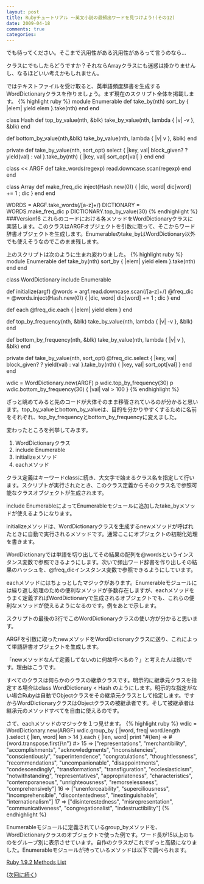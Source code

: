 ```yaml
---
layout: post
title: Rubyチュートリアル ～英文小説の最頻出ワードを見つけよう!(その12)
date: 2009-04-18
comments: true
categories:
---
```


でも待ってください。そこまで汎用性がある汎用性があるって言うのなら...

クラスにでもしたらどうですか？それならArrayクラスにも迷惑は掛かりませんし、なるほどいい考えかもしれません。

ではテキストファイルを受け取ると、英単語頻度辞書を生成するWordDictionaryクラスを作りましょう。まず現在のスクリプト全体を掲載します。
{% highlight ruby %}
 module Enumerable
   def take_by(nth)
     sort_by { |elem| yield elem }.take(nth)
   end
 end
 
 class Hash
   def top_by_value(nth, &blk)
     take_by_value(nth, lambda { |v| -v }, &blk)
   end
 
   def bottom_by_value(nth,&blk)
     take_by_value(nth, lambda { |v| v }, &blk)
   end
 
   private
   def take_by_value(nth, sort_opt)
     select { |key, val| block_given? ? yield(val) : val }.take_by(nth) { |key, val| sort_opt[val] }
   end
 end
 
 class << ARGF
   def take_words(regexp)
     read.downcase.scan(regexp)
   end
 end
 
 class Array
   def make_freq_dic
     inject(Hash.new(0)) { |dic, word| dic[word] += 1 ; dic }
   end
 end
 
 WORDS = ARGF.take_words(/[a-z]+/)
 DICTIONARY = WORDS.make_freq_dic
 p DICTIONARY.top_by_value(30)
{% endhighlight %}
###Version16
これらのコードにおける各メソッドをWordDictionaryクラスに実装します。このクラスはARGFオブジェクトを引数に取って、そこからワード辞書オブジェクトを生成します。Enumerableのtake_byはWordDictionary以外でも使えそうなのでこのまま残します。

上のスクリプトは次のように生まれ変わりました。
{% highlight ruby %}
 module Enumerable
   def take_by(nth)
     sort_by { |elem| yield elem }.take(nth)
   end
 end
 
 class WordDictionary
   include Enumerable
 
   def initialize(argf)
     @words = argf.read.downcase.scan(/[a-z]+/)
     @freq_dic = @words.inject(Hash.new(0)) { |dic, word| dic[word] += 1 ; dic }
   end
 
   def each
     @freq_dic.each { |elem| yield elem }
   end
 
   def top_by_frequency(nth, &blk)
     take_by_value(nth, lambda { |v| -v }, &blk)
   end
 
   def bottom_by_frequency(nth, &blk)
     take_by_value(nth, lambda { |v| v }, &blk)
   end
 
   private
   def take_by_value(nth, sort_opt)
     @freq_dic.select { |key, val| block_given? ? yield(val) : val }.take_by(nth) { |key, val| sort_opt[val] }
   end
 end
 
 wdic = WordDictionary.new(ARGF)
 p wdic.top_by_frequency(30)
 p wdic.bottom_by_frequency(30) { |val| val > 100 }
{% endhighlight %}

ざっと眺めてみると先のコードが大体そのまま移管されているのが分かると思います。top_by_valueとbottom_by_valueは、目的を分かりやすくするために名前をそれぞれ、top_by_frequencyとbottom_by_frequencyに変えました。
 
変わったところを列挙してみます。

1. WordDictionaryクラス
1. include Enumerable
1. initializeメソッド
1. eachメソッド
 
クラス定義はキーワードclassに続き、大文字で始まるクラス名を指定して行います。スクリプトが実行されたとき、このクラス定義からそのクラス名で参照可能なクラスオブジェクトが生成されます。

include EnumerableによってEnumerableモジュールに追加したtake_byメソッドが使えるようになります。

initializeメソッドは、WordDictionaryクラスを生成するnewメソッドが呼ばれたときに自動で実行されるメソッドです。通常ここにオブジェクトの初期化処理を書きます。

WordDictionaryでは単語を切り出してその結果の配列を@wordsというインスタンス変数で参照できるようにします。次いで頻出ワード辞書を作り出しその結果のハッシュを、@freq_dicインスタンス変数で参照できるようにしています。

eachメソッドにはちょっとしたマジックがあります。Enumerableモジュールには繰り返し処理のための便利なメソッドが多数存在しますが、eachメソッドをうまく定義すればWordDictionaryで生成されるオブジェクトでも、これらの便利なメソッドが使えるようになるのです。例をあとで示します。

スクリプトの最後の3行でこのWordDictionaryクラスの使い方が分かると思います。

ARGFを引数に取ったnewメソッドをWordDictionaryクラスに送り、これによって単語辞書オブジェクトを生成します。

「newメソッドなんて定義してないのに何故呼べるの？」と考えた人は鋭いです。理由はこうです。

すべてのクラスは何らかのクラスの継承クラスです。明示的に継承元クラスを指定する場合はclass WordDictionary < Hash のようにします。明示的な指定がない場合Rubyは自動でObjectクラスをその継承元クラスとして指定します。ですからWordDictionaryクラスはObjectクラスの被継承者です。そして被継承者は継承元のメソッドすべてを自由に使えるのです。

さて、eachメソッドのマジックを１つ見せます。
{% highlight ruby %}
 wdic = WordDictionary.new(ARGF)
 wdic.group_by { |word, freq| word.length }.select { |len, word| len > 14 }.each { |len, word| print "#{len} => #{word.transpose.first}\n"}
 #> 15 => ["representations", "merchantibility", "accomplishments", "acknowledgments", "inconsistencies", "conscientiously", "superintendence", "congratulations", "thoughtlessness", "recommendations", "uncompanionable", "disappointments", "condescendingly", "transformations", "transfiguration", "ecclesiasticism", "notwithstanding", "representatives", "appropriateness", "characteristics", "contemporaneous", "unrighteousness", "remorselessness", "comprehensively"]
 16 => ["unenforceability", "superciliousness", "incomprehensible", "discontentedness", "inextinguishable", "internationalism"]
 17 => ["disinterestedness", "misrepresentation", "communicativeness", "congregationalist", "indestructibility"]
{% endhighlight %}

Enumerableモジュールに定義されているgroup_byメソッドを、WordDictionaryクラスのオブジェクトで使った例です。ワード長が15以上のものをグループ別に表示させています。自作のクラスがこれでずっと高級になりました。Enumerableモジュールが持っているメソッドは以下で調べられます。

[Ruby 1.9.2 Methods List](http://rbref.heroku.com/)

([次回に続く](/2009/04/19/Ruby-13/))
